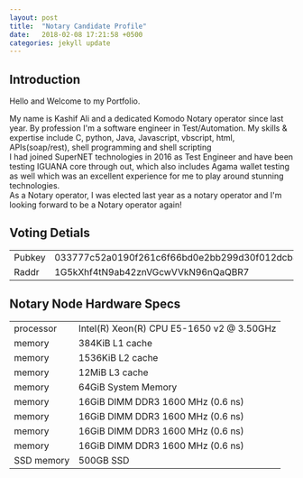 ```yaml
---
layout: post
title:  "Notary Candidate Profile"
date:   2018-02-08 17:21:58 +0500
categories: jekyll update
---
```

<h2> Introduction</h2>
<p>Hello and Welcome to my Portfolio.<p> 
<div>My name is Kashif Ali and a dedicated Komodo Notary operator since last year. By profession I'm a software engineer in Test/Automation. My skills & expertise include C, python, Java, Javascript, vbscript, html, APIs(soap/rest), shell programming and shell scripting </div>
<div>I had joined SuperNET technologies in 2016 as Test Engineer and have been testing IGUANA core through out, which also includes Agama wallet testing as well which was an excellent experience for me to play around stunning technologies.
</div>
<div>As a Notary operator, I was elected last year as a notary operator and I'm looking forward to be a Notary operator again!</div>

<h2> Voting Detials </h2>
<table>
 <tr>
    <td>Pubkey</td>
    <td>033777c52a0190f261c6f66bd0e2bb299d30f012dcb8bfff384103211edb8bb207</td> 
  </tr>
  <tr>
    <td>Raddr</td>
    <td>1G5kXhf4tN9ab42znVGcwVVkN96nQaQBR7</td> 
  </tr>
</table>

<h2> Notary Node Hardware Specs </h2>
<table>
 <tr>
   <td>processor</td>      
   <td>Intel(R) Xeon(R) CPU E5-1650 v2 @ 3.50GHz</td>
 </tr>

 <tr>
   <td>memory</td>         
   <td>384KiB L1 cache</td>
 </tr>

 <tr>
   <td>memory</td>         
   <td>1536KiB L2 cache</td>
 </tr>

 <tr>
   <td>memory</td>         
   <td>12MiB L3 cache</td>
 </tr>

 <tr>
   <td>memory</td>         
   <td>64GiB System Memory</td>
 </tr>

 <tr>

  <td> memory</td>         
  <td>16GiB DIMM DDR3 1600 MHz (0.6 ns)</td>

 </tr>

 <tr>
  <td>memory</td>
  <td>16GiB DIMM DDR3 1600 MHz (0.6 ns)</td>
 </tr>

 <tr>
   <td>memory</td>         
   <td>16GiB DIMM DDR3 1600 MHz (0.6 ns)</td>
 </tr>

 <tr>
   <td>memory</td>         
   <td>16GiB DIMM DDR3 1600 MHz (0.6 ns)</td>
 </tr>

 <tr>
  <td> SSD memory</td>         
  <td>500GB SSD</td>
</tr>

</table>
